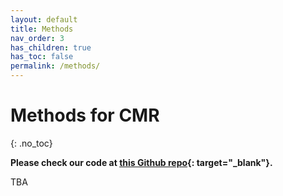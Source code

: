 ```yaml
---
layout: default
title: Methods
nav_order: 3
has_children: true
has_toc: false
permalink: /methods/
---
```


# Methods for CMR
{: .no_toc}



<!-- 
## Table of contents
{: .no_toc .text-delta }

- TOC
{:toc} -->

**Please check our code at [this Github repo](https://github.com/yuchenlin/OpenCSR/){: target="_blank"}.**

TBA